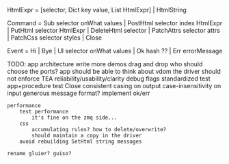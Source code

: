 
HtmlExpr = [selector, Dict key value, List HtmlExpr] | HtmlString

Command = Sub selector onWhat values
    | PostHtml selector index HtmlExpr
    | PutHtml selector HtmlExpr
    | DeleteHtml selector
    | PatchAttrs selector attrs
    | PatchCss selector styles
    | Close

Event = Hi | Bye
    | UI selector onWhat values
    | Ok hash ??
    | Err errorMessage

TODO:
    app architecture
        write more demos
            drag and drop
        who should choose the ports?
            app should be able to
        think about vdom
            the driver should not enforce TEA
    reliability/usability/clarity
        debug flags
        standardized test app+procedure
        test Close
        consistent casing on output
        case-insensitivity on input
            generous message format?
        implement ok/err

    performance
        test performance
            it's fine on the zmq side...
        css
            accumulating rules? how to delete/overwrite?
            should maintain a copy in the driver
        avoid rebuilding SetHtml string messages
    
    rename gluier? guiso?

